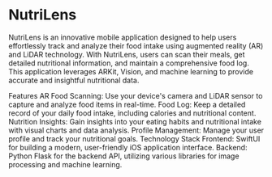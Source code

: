 # NutriLens
NutriLens is an innovative mobile application designed to help users effortlessly track and analyze their food intake using augmented reality (AR) and LiDAR technology. With NutriLens, users can scan their meals, get detailed nutritional information, and maintain a comprehensive food log. This application leverages ARKit, Vision, and machine learning to provide accurate and insightful nutritional data.

Features
AR Food Scanning: Use your device's camera and LiDAR sensor to capture and analyze food items in real-time.
Food Log: Keep a detailed record of your daily food intake, including calories and nutritional content.
Nutrition Insights: Gain insights into your eating habits and nutritional intake with visual charts and data analysis.
Profile Management: Manage your user profile and track your nutritional goals.
Technology Stack
Frontend: SwiftUI for building a modern, user-friendly iOS application interface.
Backend: Python Flask for the backend API, utilizing various libraries for image processing and machine learning.

